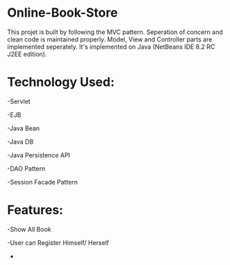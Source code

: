 # Online-Book-Store
This projet is built by following the MVC pattern. Seperation of concern and clean code is maintained properly. Model, View and Controller parts are implemented seperately. It's implemented on Java (NetBeans IDE 8.2 RC J2EE edition).

# Technology Used:
-Servlet

-EJB

-Java Bean

-Java DB

-Java Persistence API

-DAO Pattern

-Session Facade Pattern

# Features:
-Show All Book

-User can Register Himself/ Herself

-
